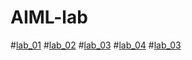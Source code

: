 # AIML-lab
#[lab_01](https://github.com/2303A52378/AIML-lab/blob/main/AIML_Assign_1.ipynb)
#[lab_02](https://github.com/2303A52378/AIML-lab/blob/main/AIML_Assign_2.ipynb)
#[lab_03](https://github.com/2303A52378/AIML-lab/blob/main/AIML_Assign_3.ipynb)
#[lab_04](https://github.com/2303A52378/AIML-lab/blob/main/AIML_Assign_4.ipynb)
#[lab_03](https://github.com/2303A52378/AIML-lab/blob/main/AIML_Assign_5.ipynb)

